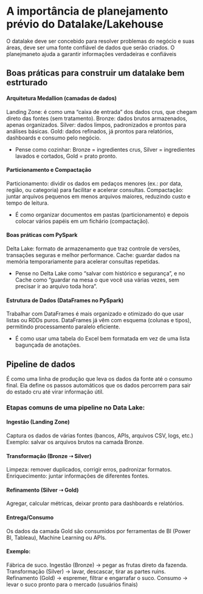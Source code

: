 # A importância de planejamento prévio do Datalake/Lakehouse 

O datalake deve ser concebido para resolver problemas do negócio e suas áreas, deve ser uma fonte confiável de dados que serão criados.
O planejmaneto ajuda a garantir informações verdadeiras e confiáveis

## Boas práticas para construir um datalake bem estrturado

#### Arquitetura Medallion (camadas de dados)
Landing Zone: é como uma “caixa de entrada” dos dados crus, que chegam direto das fontes (sem tratamento).
Bronze: dados brutos armazenados, apenas organizados.
Silver: dados limpos, padronizados e prontos para análises básicas.
Gold: dados refinados, já prontos para relatórios, dashboards e consumo pelo negócio.
- Pense como cozinhar: Bronze = ingredientes crus, Silver = ingredientes lavados e cortados, Gold = prato pronto.

#### Particionamento e Compactação
Particionamento: dividir os dados em pedaços menores (ex.: por data, região, ou categoria) para facilitar e acelerar consultas.
Compactação: juntar arquivos pequenos em menos arquivos maiores, reduzindo custo e tempo de leitura.
- É como organizar documentos em pastas (particionamento) e depois colocar vários papéis em um fichário (compactação).

#### Boas práticas com PySpark
Delta Lake: formato de armazenamento que traz controle de versões, transações seguras e melhor performance.
Cache: guardar dados na memória temporariamente para acelerar consultas repetidas.
- Pense no Delta Lake como “salvar com histórico e segurança”, e no Cache como “guardar na mesa o que você usa várias vezes, sem precisar ir ao arquivo toda hora”.

#### Estrutura de Dados (DataFrames no PySpark)
Trabalhar com DataFrames é mais organizado e otimizado do que usar listas ou RDDs puros.
DataFrames já vêm com esquema (colunas e tipos), permitindo processamento paralelo eficiente.
- É como usar uma tabela do Excel bem formatada em vez de uma lista bagunçada de anotações.

## Pipeline de dados
É como uma linha de produção que leva os dados da fonte até o consumo final.
Ela define os passos automáticos que os dados percorrem para sair do estado cru até virar informação útil.

### Etapas comuns de uma pipeline no Data Lake:

#### Ingestão (Landing Zone)
Captura os dados de várias fontes (bancos, APIs, arquivos CSV, logs, etc.)
Exemplo: salvar os arquivos brutos na camada Bronze.

#### Transformação (Bronze ➝ Silver)
Limpeza: remover duplicados, corrigir erros, padronizar formatos.
Enriquecimento: juntar informações de diferentes fontes.

#### Refinamento (Silver ➝ Gold)
Agregar, calcular métricas, deixar pronto para dashboards e relatórios.

#### Entrega/Consumo
Os dados da camada Gold são consumidos por ferramentas de BI (Power BI, Tableau), Machine Learning ou APIs.

#### Exemplo:
Fábrica de suco.
Ingestão (Bronze) → pegar as frutas direto da fazenda.
Transformação (Silver) → lavar, descascar, tirar as partes ruins.
Refinamento (Gold) → espremer, filtrar e engarrafar o suco.
Consumo → levar o suco pronto para o mercado (usuários finais)
